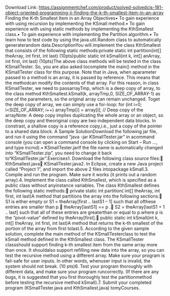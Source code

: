 Download Link: https://assignmentchef.com/product/solved-solvedcis-181-object-oriented-programming-ii-finding-the-k-th-smallest-item-in-an-array
<br>
Finding the K-th Smallest Item in an Array Objectives• To gain experience with using recursion by implementing the KSmall method.• To gain experience with using static methods by implementing the KthSmallest class.• To gain experience with implementing the Partition algorithm.• To learn how to test code by using the java.util.Random class to automatically generaterandom data.DescriptionYou will implement the class KthSmallest that consists of the following static methods:private static int partition(int[] theArray, int first, int last) (10pts)public static int kSmall(int k, int[] anArray, int first, int last) (10pts)The above class methods will be tested in the class KSmallTester. So, you are also asked tocomplete the main() method in the KSmallTester class for this purpose. Note that in Java, when aparameter passed to a method is an array, it is passed by reference. This means that the methodcan modify the contents of that array. For this reason, in class KSmallTester, we need to passarrayTmp, which is a deep copy of array, to the class method KthSmallest.kSmall(k, arrayTmp,0, SIZE_OF_ARRAY-1) as one of the parameters, so the original array can remain unchanged. Toget the deep copy of array, we can simply use a for-loop: for (int i=0; i&lt;SIZE_OF_ARRAY; i++) arrayTmp[i] = array[i]; // Deep copy of the arrayNote: A deep copy implies duplicating the whole array or an object, so the deep copy and theoriginal copy are two independent data blocks. In constrast, a shallow copy is a reference copy,i.e., just a copy of the pointer to a shared data block. A Sample SolutionDownload the following jar file, and run it using the command “java -jar KSmallTester.jar” in acommand console (you can open a command console by clicking on Start – Run …, and type incmd).• KSmallTester.jarIf the file name is automatically changed into “KSmallTester.zip”, you need to change it back to“KSmallTester.jar”.Exercises1. Download the following class source files: KthSmallest.java KSmallTester.java2. In Eclipse, create a new Java project called “Project 1”, and import the above 2 files intopackage kSmall.3. Compile and run the program. Make sure it works (it prints out a random array).4. Implement the class called KthSmallest, which is specified as a public class without anyinstance variables. The class KthSmallest defines the following static methods: private static int partition( int[] theArray, int first, int last)A method that partitions the array into the following sections: S1 is either empty or S1 = theArray[first .. lastS1 – 1] such that all ofthese entries are smaller than p. theArray[lastS1] == p . S2 = theArray[lastS1 + 1 .. last] such that all of these entries are greaterthan or equal to p.where p is the “pivot-value” defined by theArray[first]. public static int kSmall(int k, int[] theArray, int first, int last)A method that returns the k-th smallest of the portion of the array from first tolast.5. According to the given sample solution, complete the main method of the KSmallTesterclass to test the kSmall method defined in the KthSmallest class. The KSmallTester classshould support finding k-th smallest item from the same array more than once. It shouldalso support refilling new data into the array, so you can test the recursive method using a different array. Make sure your program is fail-safe for user inputs. In other words, whenuser input is invalid, the system should not break. (10 pts)6. Test your program thoroughly with different data, and make sure your program runcorrectly. (If there are any bugs, it is suggested that you first thoroughly test the partitionmethod before testing the recursive method kSmall).7. Submit your completed program (KSmallTester.java and KthSmallest.java) tomyCourses.